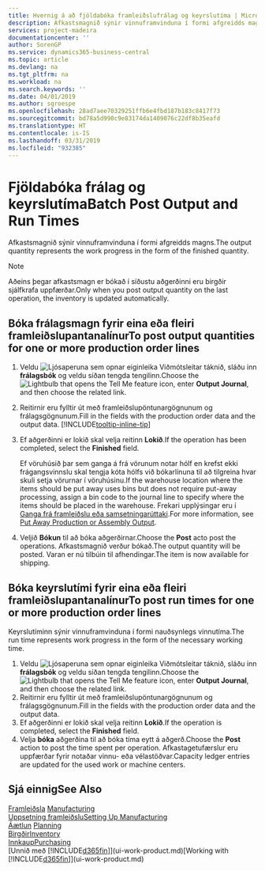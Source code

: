 ```yaml
---
title: Hvernig á að fjöldabóka framleiðslufrálag og keyrslutíma | Microsoft Docs
description: Afkastsmagnið sýnir vinnuframvinduna í formi afgreidds magns.
services: project-madeira
documentationcenter: ''
author: SorenGP
ms.service: dynamics365-business-central
ms.topic: article
ms.devlang: na
ms.tgt_pltfrm: na
ms.workload: na
ms.search.keywords: ''
ms.date: 04/01/2019
ms.author: sgroespe
ms.openlocfilehash: 28ad7aee70329251ffb6e4fbd187b183c8417f73
ms.sourcegitcommit: bd78a5d990c9e83174da1409076c22df8b35eafd
ms.translationtype: HT
ms.contentlocale: is-IS
ms.lasthandoff: 03/31/2019
ms.locfileid: "932385"
---
```

# <a name="batch-post-output-and-run-times"></a><span data-ttu-id="83168-103">Fjöldabóka frálag og keyrslutíma</span><span class="sxs-lookup"><span data-stu-id="83168-103">Batch Post Output and Run Times</span></span>
<span data-ttu-id="83168-104">Afkastsmagnið sýnir vinnuframvinduna í formi afgreidds magns.</span><span class="sxs-lookup"><span data-stu-id="83168-104">The output quantity represents the work progress in the form of the finished quantity.</span></span>  

> [!NOTE]
> <span data-ttu-id="83168-105">Aðeins þegar afkastsmagn er bókað í síðustu aðgerðinni eru birgðir sjálfkrafa uppfærðar.</span><span class="sxs-lookup"><span data-stu-id="83168-105">Only when you post output quantity on the last operation, the inventory is updated automatically.</span></span>  

## <a name="to-post-output-quantities-for-one-or-more-production-order-lines"></a><span data-ttu-id="83168-106">Bóka frálagsmagn fyrir eina eða fleiri framleiðslupantanalínur</span><span class="sxs-lookup"><span data-stu-id="83168-106">To post output quantities for one or more production order lines</span></span>
1. <span data-ttu-id="83168-107">Veldu ![Ljósaperuna sem opnar eiginleika Viðmótsleitar](media/ui-search/search_small.png "Segðu mér hvað þú vilt gera") táknið, sláðu inn **frálagsbók** og veldu síðan tengda tengilinn.</span><span class="sxs-lookup"><span data-stu-id="83168-107">Choose the ![Lightbulb that opens the Tell Me feature](media/ui-search/search_small.png "Tell me what you want to do") icon, enter **Output Journal**, and then choose the related link.</span></span>  
2. <span data-ttu-id="83168-108">Reitirnir eru fylltir út með framleiðslupöntunargögnunum og frálagsgögnunum.</span><span class="sxs-lookup"><span data-stu-id="83168-108">Fill in the fields with the production order data and the output data.</span></span> [!INCLUDE[tooltip-inline-tip](includes/tooltip-inline-tip_md.md)]
3. <span data-ttu-id="83168-109">Ef aðgerðinni er lokið skal velja reitinn **Lokið**.</span><span class="sxs-lookup"><span data-stu-id="83168-109">If the operation has been completed, select the **Finished** field.</span></span>  

    <span data-ttu-id="83168-110">Ef vöruhúsið þar sem ganga á frá vörunum notar hólf en krefst ekki frágangsvinnslu skal  tengja kóta hólfs við bókarlínuna til að tilgreina hvar skuli setja vörurnar í vöruhúsinu.</span><span class="sxs-lookup"><span data-stu-id="83168-110">If the warehouse location where the items should be put away uses bins but does not require put-away processing,  assign a bin code to the journal line to specify where the items should be placed in the warehouse.</span></span> <span data-ttu-id="83168-111">Frekari upplýsingar eru í [Ganga frá framleiðslu eða samsetningarúttaki](warehouse-how-to-put-away-production-output.md).</span><span class="sxs-lookup"><span data-stu-id="83168-111">For more information, see [Put Away Production or Assembly Output](warehouse-how-to-put-away-production-output.md).</span></span>  

4. <span data-ttu-id="83168-112">Veljið **Bókun** til að bóka aðgerðirnar.</span><span class="sxs-lookup"><span data-stu-id="83168-112">Choose the **Post** acto post the operations.</span></span> <span data-ttu-id="83168-113">Afkastsmagnið verður bókað.</span><span class="sxs-lookup"><span data-stu-id="83168-113">The output quantity will be posted.</span></span> <span data-ttu-id="83168-114">Varan er nú tilbúin til afhendingar.</span><span class="sxs-lookup"><span data-stu-id="83168-114">The item is now available for shipping.</span></span>  

## <a name="to-post-run-times-for-one-or-more-production-order-lines"></a><span data-ttu-id="83168-115">Bóka keyrslutími fyrir eina eða fleiri framleiðslupantanalínur</span><span class="sxs-lookup"><span data-stu-id="83168-115">To post run times for one or more production order lines</span></span>
<span data-ttu-id="83168-116">Keyrslutíminn sýnir vinnuframvinduna í formi nauðsynlegs vinnutíma.</span><span class="sxs-lookup"><span data-stu-id="83168-116">The run time represents work progress in the form of the necessary working time.</span></span>    

1.  <span data-ttu-id="83168-117">Veldu ![Ljósaperuna sem opnar eiginleika Viðmótsleitar](media/ui-search/search_small.png "Segðu mér hvað þú vilt gera") táknið, sláðu inn **frálagsbók** og veldu síðan tengda tengilinn.</span><span class="sxs-lookup"><span data-stu-id="83168-117">Choose the ![Lightbulb that opens the Tell Me feature](media/ui-search/search_small.png "Tell me what you want to do") icon, enter **Output Journal**, and then choose the related link.</span></span>  
2. <span data-ttu-id="83168-118">Reitirnir eru fylltir út með framleiðslupöntunargögnunum og frálagsgögnunum.</span><span class="sxs-lookup"><span data-stu-id="83168-118">Fill in the fields with the production order data and the output data.</span></span>  
3.  <span data-ttu-id="83168-119">Ef aðgerðinni er lokið skal velja reitinn **Lokið**.</span><span class="sxs-lookup"><span data-stu-id="83168-119">If the operation is completed, select the **Finished** field.</span></span>  
4. <span data-ttu-id="83168-120">Velja **bóka** aðgerðina til að bóka tíma eytt á aðgerð.</span><span class="sxs-lookup"><span data-stu-id="83168-120">Choose the **Post** action to post the time spent per operation.</span></span> <span data-ttu-id="83168-121">Afkastagetufærslur eru uppfærðar fyrir notaðar vinnu- eða vélastöðvar.</span><span class="sxs-lookup"><span data-stu-id="83168-121">Capacity ledger entries are updated for the used work or machine centers.</span></span>

## <a name="see-also"></a><span data-ttu-id="83168-122">Sjá einnig</span><span class="sxs-lookup"><span data-stu-id="83168-122">See Also</span></span>  
<span data-ttu-id="83168-123">[Framleiðsla](production-manage-manufacturing.md)  </span><span class="sxs-lookup"><span data-stu-id="83168-123">[Manufacturing](production-manage-manufacturing.md)  </span></span>  
[<span data-ttu-id="83168-124">Uppsetning framleiðslu</span><span class="sxs-lookup"><span data-stu-id="83168-124">Setting Up Manufacturing</span></span>](production-configure-production-processes.md)  
<span data-ttu-id="83168-125">[Áætlun](production-planning.md)    </span><span class="sxs-lookup"><span data-stu-id="83168-125">[Planning](production-planning.md)    </span></span>  
[<span data-ttu-id="83168-126">Birgðir</span><span class="sxs-lookup"><span data-stu-id="83168-126">Inventory</span></span>](inventory-manage-inventory.md)  
[<span data-ttu-id="83168-127">Innkaup</span><span class="sxs-lookup"><span data-stu-id="83168-127">Purchasing</span></span>](purchasing-manage-purchasing.md)  
<span data-ttu-id="83168-128">[Unnið með [!INCLUDE[d365fin](includes/d365fin_md.md)]](ui-work-product.md)</span><span class="sxs-lookup"><span data-stu-id="83168-128">[Working with [!INCLUDE[d365fin](includes/d365fin_md.md)]](ui-work-product.md)</span></span>
